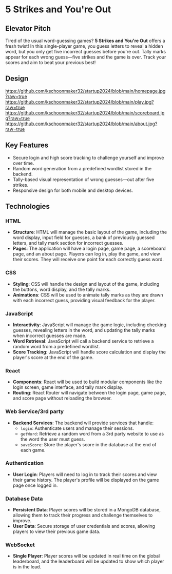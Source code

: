 # 5 Strikes and You're Out

## Elevator Pitch
Tired of the usual word-guessing games? **5 Strikes and You're Out** offers a fresh twist! In this single-player game, you guess letters to reveal a hidden word, but you only get five incorrect guesses before you're out. Tally marks appear for each wrong guess—five strikes and the game is over. Track your scores and aim to beat your previous best!

## Design
https://github.com/kschoonmaker32/startup2024/blob/main/homepage.jpg?raw=true
https://github.com/kschoonmaker32/startup2024/blob/main/play.jpg?raw=true
https://github.com/kschoonmaker32/startup2024/blob/main/scoreboard.jpg?raw=true
https://github.com/kschoonmaker32/startup2024/blob/main/about.jpg?raw=true

## Key Features
- Secure login and high score tracking to challenge yourself and improve over time. 
- Random word generation from a predefined wordlist stored in the backend.
- Tally-based visual representation of wrong guesses—out after five strikes.
- Responsive design for both mobile and desktop devices.

## Technologies

### HTML
- **Structure**: HTML will manage the basic layout of the game, including the word display, input field for guesses, a bank of previously guessed letters, and tally mark section for incorrect guesses.
- **Pages**: The application will have a login page, game page, a scoreboard page, and an about page. Players can log in, play the game, and view their scores. They will receive one point for each correctly guess word. 

### CSS
- **Styling**: CSS will handle the design and layout of the game, including the buttons, word display, and the tally marks. 
- **Animations**: CSS will be used to animate tally marks as they are drawn with each incorrect guess, providing visual feedback for the player.

### JavaScript
- **Interactivity**: JavaScript will manage the game logic, including checking guesses, revealing letters in the word, and updating the tally marks when incorrect guesses are made.
- **Word Retrieval**: JavaScript will call a backend service to retrieve a random word from a predefined wordlist.
- **Score Tracking**: JavaScript will handle score calculation and display the player's score at the end of the game.

### React
- **Components**: React will be used to build modular components like the login screen, game interface, and tally mark display.
- **Routing**: React Router will navigate between the login page, game page, and score page without reloading the browser.

### Web Service/3rd party
- **Backend Services**: The backend will provide services that handle:
  - `login`: Authenticate users and manage their sessions.
  - `getWord`: Retrieve a random word from a 3rd party website to use as the word the user must guess.
  - `saveScore`: Store the player's score in the database at the end of each game.

### Authentication
- **User Login**: Players will need to log in to track their scores and view their game history. The player's profile will be displayed on the game page once logged in.

### Database Data
- **Persistent Data**: Player scores will be stored in a MongoDB database, allowing them to track their progress and challenge themselves to improve.
- **User Data**: Secure storage of user credentials and scores, allowing players to view their previous game data.

### WebSocket
- **Single Player**: Player scores will be updated in real time on the global leaderboard, and the leaderboard will be updated to show which player is in the lead.
